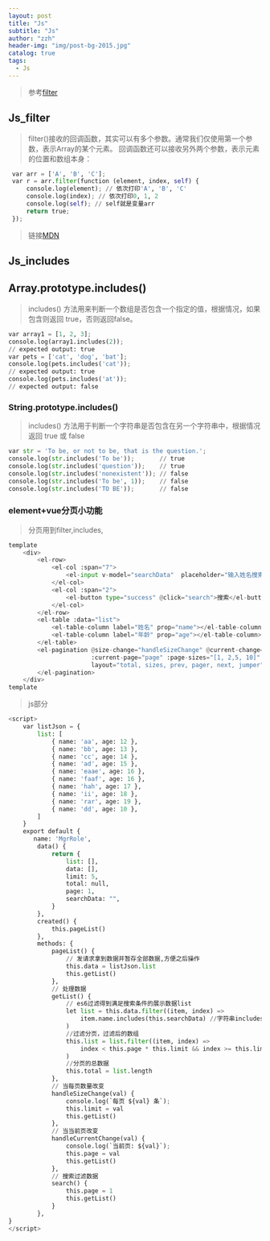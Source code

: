 ```yaml
---
layout: post
title: "Js"
subtitle: "Js"
author: "zzh"
header-img: "img/post-bg-2015.jpg"
catalog: true
tags:
  - Js
---
```





> 参考[filter](https://www.cnblogs.com/cjx-work/p/8052865.html)
## Js_filter
>  filter()接收的回调函数，其实可以有多个参数。通常我们仅使用第一个参数，表示Array的某个元素。
回调函数还可以接收另外两个参数，表示元素的位置和数组本身：
```py
 var arr = ['A', 'B', 'C'];
 var r = arr.filter(function (element, index, self) {
     console.log(element); // 依次打印'A', 'B', 'C'
     console.log(index); // 依次打印0, 1, 2
     console.log(self); // self就是变量arr
     return true;
 });
```
> 链接[MDN]( https://developer.mozilla.org/zh-CN/search?q=includes&topic=apps&topic=html&topic=css&topic=js&topic=api&topic=canvas&topic=svg&topic=webgl&topic=mobile&topic=webdev&topic=http&topic=webext&topic=standards)
## Js_includes
## Array.prototype.includes()
> includes() 方法用来判断一个数组是否包含一个指定的值，根据情况，如果包含则返回 true，否则返回false。
```py
var array1 = [1, 2, 3];
console.log(array1.includes(2));
// expected output: true
var pets = ['cat', 'dog', 'bat'];
console.log(pets.includes('cat'));
// expected output: true
console.log(pets.includes('at'));
// expected output: false
```
### String.prototype.includes()
> includes() 方法用于判断一个字符串是否包含在另一个字符串中，根据情况返回 true 或 false
```py
var str = 'To be, or not to be, that is the question.';
console.log(str.includes('To be'));       // true
console.log(str.includes('question'));    // true
console.log(str.includes('nonexistent')); // false
console.log(str.includes('To be', 1));    // false
console.log(str.includes('TO BE'));       // false
```
### element+vue分页小功能
> 分页用到filter,includes,

```py
template
    <div>
        <el-row>
            <el-col :span="7">
                <el-input v-model="searchData"  placeholder="输入姓名搜索"></el-input>
            </el-col>
            <el-col :span="2">
                <el-button type="success" @click="search">搜索</el-button>
            </el-col>
        </el-row>
        <el-table :data="list">
            <el-table-column label="姓名" prop="name"></el-table-column>
            <el-table-column label="年龄" prop="age"></el-table-column>
        </el-table>
        <el-pagination @size-change="handleSizeChange" @current-change="handleCurrentChange"
                       :current-page="page" :page-sizes="[1, 2,5, 10]" :page-size="limit"
                       layout="total, sizes, prev, pager, next, jumper" :total="total">
        </el-pagination>
    </div>
template
```
> js部分
```py
<script>
    var listJson = {
        list: [
            { name: 'aa', age: 12 },
            { name: 'bb', age: 13 },
            { name: 'cc', age: 14 },
            { name: 'ad', age: 15 },
            { name: 'eaae', age: 16 },
            { name: 'faaf', age: 16 },
            { name: 'hah', age: 17 },
            { name: 'ii', age: 18 },
            { name: 'rar', age: 19 },
            { name: 'dd', age: 10 },
        ]
    }
    export default {
       name: 'MgrRole',
        data() {
            return {
                list: [],
                data: [],
                limit: 5,
                total: null,
                page: 1,
                searchData: "",
            }
        },
        created() {
            this.pageList()
        },
        methods: {
            pageList() {
                // 发请求拿到数据并暂存全部数据,方便之后操作
                this.data = listJson.list
                this.getList()
            },
            // 处理数据
            getList() {
                // es6过滤得到满足搜索条件的展示数据list
                let list = this.data.filter((item, index) =>
                    item.name.includes(this.searchData) //字符串includes返回true
                )
                //过滤分页，过滤后的数组
                this.list = list.filter((item, index) =>
                    index < this.page * this.limit && index >= this.limit * (this.page - 1)
                )
                //分页的总数据
                this.total = list.length
            },
            // 当每页数量改变
            handleSizeChange(val) {
                console.log(`每页 ${val} 条`);
                this.limit = val
                this.getList()
            },
            // 当当前页改变
            handleCurrentChange(val) {
                console.log(`当前页: ${val}`);
                this.page = val
                this.getList()
            },
            // 搜索过滤数据
            search() {
                this.page = 1
                this.getList()
            }
        },
}
</script>
```



